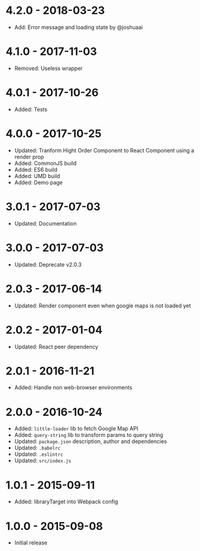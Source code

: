 # 4.2.0 - 2018-03-23
* Add: Error message and loading state by @joshuaai

# 4.1.0 - 2017-11-03
* Removed: Useless wrapper

# 4.0.1 - 2017-10-26
* Added: Tests

# 4.0.0 - 2017-10-25
* Updated: Tranform Hight Order Component to React Component using a render prop
* Added: CommonJS build
* Added: ES6 build
* Added: UMD build
* Added: Demo page

# 3.0.1 - 2017-07-03
* Updated: Documentation

# 3.0.0 - 2017-07-03
* Updated: Deprecate v2.0.3

# 2.0.3 - 2017-06-14
* Updated: Render component even when google maps is not loaded yet

# 2.0.2 - 2017-01-04
* Updated: React peer dependency

# 2.0.1 - 2016-11-21
* Added: Handle non web-browser environments

# 2.0.0 - 2016-10-24

* Added: `little-loader` lib to fetch Google Map API
* Added: `query-string` lib to transform params to query string
* Updated: `package.json` description, author and dependencies
* Updated: `.babelrc`
* Updated: `.eslintrc`
* Updated: `src/index.js`

# 1.0.1 - 2015-09-11

* Added: libraryTarget into Webpack config


# 1.0.0 - 2015-09-08

* Initial release
